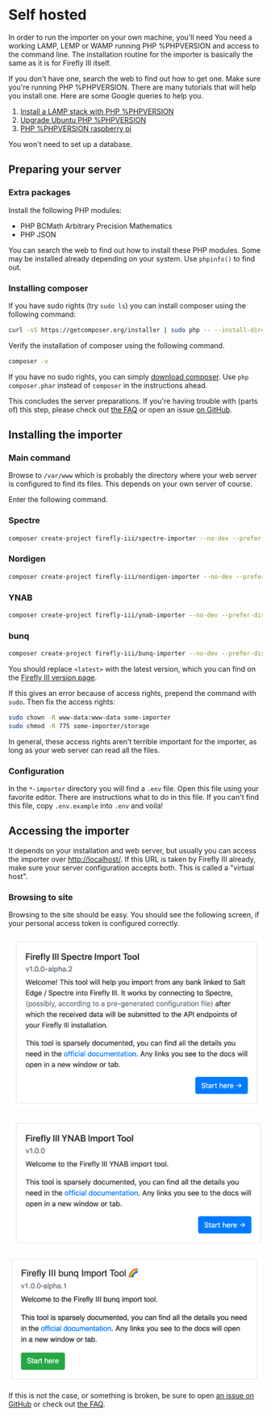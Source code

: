 # Self hosted

In order to run the importer on your own machine, you'll need You need a working LAMP, LEMP or WAMP running PHP %PHPVERSION and access to the command line. The installation routine for the importer is basically the same as it is for Firefly III itself.

If you don't have one, search the web to find out how to get one. Make sure you're running PHP %PHPVERSION. There are many tutorials that will help you install one. Here are some Google queries to help you.

1. [Install a LAMP stack with PHP %PHPVERSION](https://www.google.com/search?q=lamp+stack+php+%PHPVERSION)
2. [Upgrade Ubuntu PHP %PHPVERSION](https://www.google.com/search?q=upgrade+ubuntu+php+%PHPVERSION)
3. [PHP %PHPVERSION raspberry pi](https://www.google.nl/search?q=PHP+%PHPVERSION+raspberry+pi)

You won't need to set up a database.

## Preparing your server

### Extra packages

Install the following PHP modules:

* PHP BCMath Arbitrary Precision Mathematics
* PHP JSON

You can search the web to find out how to install these PHP modules. Some may be installed already depending on your system. Use `phpinfo()` to find out.

### Installing composer

If you have sudo rights (try `sudo ls`) you can install composer using the following command:

```bash
curl -sS https://getcomposer.org/installer | sudo php -- --install-dir=/usr/local/bin --filename=composer
```

Verify the installation of composer using the following command.

```bash
composer -v
```

If you have no sudo rights, you can simply [download composer](https://getcomposer.org/download/). Use `php composer.phar` instead of `composer` in the instructions ahead.

This concludes the server preparations. If you're having trouble with (parts of) this step, please check out [the FAQ](../errors/freq_questions.md) or open an issue [on GitHub](https://github.com/firefly-iii/firefly-iii).

## Installing the importer

### Main command

Browse to `/var/www` which is probably the directory where your web server is configured to find its files. This depends on your own server of course.

Enter the following command. 

### Spectre

```bash
composer create-project firefly-iii/spectre-importer --no-dev --prefer-dist spectre-importer <latest>
```

### Nordigen

```bash
composer create-project firefly-iii/nordigen-importer --no-dev --prefer-dist nordigen-importer <latest>
```

### YNAB

```bash
composer create-project firefly-iii/ynab-importer --no-dev --prefer-dist ynab-importer <latest>
```

### bunq

```bash
composer create-project firefly-iii/bunq-importer --no-dev --prefer-dist bunq-importer <latest>
```

You should replace `<latest>` with the latest version, which you can find on the [Firefly III version page](https://version.firefly-iii.org/).

If this gives an error because of access rights, prepend the command with `sudo`. Then fix the access rights:

```bash   
sudo chown -R www-data:www-data some-importer
sudo chmod -R 775 some-importer/storage
```

In general, these access rights aren't terrible important for the importer, as long as your web server can read all the files.

### Configuration

In the `*-importer` directory you will find a `.env` file. Open this file using your favorite editor. There are instructions what to do in this file. If you can't find this file, copy `.env.example` into `.env` and voila!

## Accessing the importer

It depends on your installation and web server, but usually you can access the importer over [http://localhost/](http://localhost/). If this URL is taken by Firefly III already, make sure your server configuration accepts both. This is called a "virtual host".

### Browsing to site

Browsing to the site should be easy. You should see the following screen, if your personal access token is configured correctly.

![Opening screen of the Spectre importer.](images/spectre_opening.png)

![Opening screen of the YNAB importer.](images/ynab_opening.png)

![Opening screen of the bunq importer.](images/bunq_opening.png)

If this is not the case, or something is broken, be sure to open [an issue on GitHub](https://github.com/firefly-iii/firefly-iii) or check out [the FAQ](https://firefly-iii.gitbook.io/firefly-iii-ynab-importer/errors-and-trouble-shooting/freq_questions).
